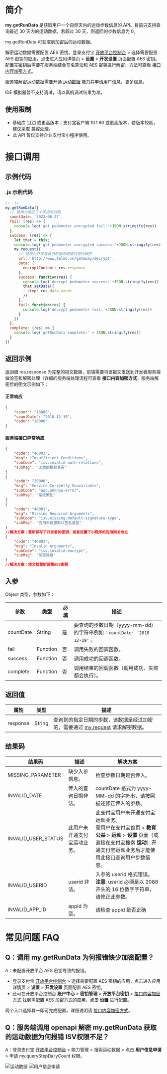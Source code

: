 # 简介
**my.getRunData** 是获取用户一个自然天内的运动步数信息的 API。目前只支持查询最近 30 天内的运动数据，若超过 30 天，则返回的步数信息为 0。

my.getRunData 可获取到加密后的运动数据。

解密运动数据需要配置 AES 密钥。登录支付宝 [开放平台控制台](https://open.alipay.com/dev/workspace) > 选择需要配置 AES 密钥的应用，点击进入应用详情页 > **设置** > **开发设置** 页面配置 AES 密钥。配置完密钥后需要在服务端结合签名算法和 AES 密钥进行解密，方法可查看 [接口内容加密方式](https://opendocs.alipay.com/common/02mse3)。

服务端解密运动数据需要开通 [运动数据](https://opendocs.alipay.com/mini/introduce/rundata) 能力并申请用户信息。更多信息。

IDE 模拟器暂不支持调试，请以真机调试结果为准。

## 使用限制

- 基础库 [1.17.1](https://opendocs.alipay.com/mini/framework/lib) 或更高版本；支付宝客户端 10.1.60 或更高版本，若版本较低，建议采取 [兼容处理](https://opendocs.alipay.com/mini/framework/compatibility)。
- 此 API 暂仅支持企业支付宝小程序使用。

# 接口调用

## 示例代码

### .js 示例代码
```javascript
// .js
my.getRunData({
  // 替换为最近三十天内的日期
  countDate: '2022-06-27',
  fail: (res) => {
    console.log('get pedometer encrypted fail:'+JSON.stringify(res))
  },
  success: (res) => {
    let that = this;
    console.log('get pedometer encrypted success:'+JSON.stringify(res))
    my.request({
      // 替换为开发者自己的服务端接口进行解密
      url: 'http://www.telmo.cn/gateway/decrypt',
      data: {
        encryptContent: res.response
      },
      success: function(res) {
        console.log('decrypt pedometer success:'+JSON.stringify(res))
        that.setData({
          step: res.data.count
        })
      },
      fail: function(res) {
        console.log('decrypt pedometer fail:'+JSON.stringify(res))
      }
    })
  },
  complete: (res) => {
    console.log('getRunData complete:' + JSON.stringify(res))
  }
})
```

## 返回示例

返回值 res.response 为完整的报文数据，前端需要将该报文发送到开发者服务端做验签和解密处理（详细的服务端处理流程可查看 **接口内容加密方式**，服务端解密后的明文示例如下：

#### 正常响应
```json
{
    "count": "16880",
    "countDate": "2018-12-19",
    "code": "10000"
}
```

#### 服务端接口异常响应
```json
{
    "code": "40003",
    "msg": "Insufficient Conditions",
    "subCode": "isv.invalid-auth-relations",
    "subMsg": "无效的授权关系"
}
{
    "code": "20000",
    "msg": "Service Currently Unavailable",
    "subCode": "aop.unknow-error",
    "subMsg": "系统繁忙"
}
{
    "code": "40001",
    "msg": "Missing Required Arguments",
    "subCode": "isv.missing-default-signature-type",
    "subMsg": "应用未设置默认签名类型"
}
//解决方案：重新保存下开发者的密钥，或者设置下小程序的应用网关地址
{
    "code": "40002",
    "msg": "Invalid Arguments",
    "subCode": "isv.invalid-encrypt",
    "subMsg": "加密异常"
}
//解决方案：按文档重新设置AES密钥
```

## 入参

Object 类型，参数如下：

| **参数** | **类型** | **必填** | **描述** |
| --- | --- | --- | --- |
| countDate | String | 是 | 要查询的步数日期（yyyy-mm-dd）的字符串例如：`countDate: '2018-12-19'` 。 |
| fail | Function | 否 | 调用失败的回调函数。 |
| success | Function | 否 | 调用成功的回调函数。 |
| complete | Function | 否 | 调用结束的回调函数（调用成功、失败都会执行）。 |

## 返回值
| **属性** | **类型** | **描述** |
| --- | --- | --- |
| response | String | 查询到的指定日期的步数，该数据是经过加密的，需要通过 [my.request](https://opendocs.alipay.com/mini/api/owycmh) 请求解密数据。 |

## 结果码
| **结果码** | **描述** | **解决方案** |
| --- | --- | --- |
| MISSING_PARAMETER | 缺少入参信息。 | 检查步数日期是否传入。 |
| INVALID_DATE | 传入的查询日期非法。 | countDate 格式为 yyyy-MM-dd 的字符串，请按照描述修正传入的参数。 |
| INVALID_USER_STATUS | 此用户未开通支付宝运动业务。 | 此支付宝用户未开通支付宝运动业务。<br />需用户在支付宝首页 > **教育公益** > **运动** > **设置** 页面（或直接在支付宝搜索 **运动**）开通支付宝运动业务后才能使用此接口查询用户步数信息。 |
| INVALID_USERID | userid 非法。 | 入参的 userid 格式错误。<br />**注意**: userid 必须是以 2088 开头的 16 位数字字符串，请修正此参数。 |
| INVALID_APP_ID | appId 为空。 | 请检查 appid 是否正确 |

# 常见问题 FAQ

## Q：调用 my.getRunData 为何报错缺少加密配置？
A：未配置开放平台 AES 密钥导致的报错。

- 登录支付宝 [开放平台控制台](https://open.alipay.com/dev/workspace) > 选择需要配置 AES 密钥的应用，点击进入应用详情页 > **设置** > **开发设置** 页面配置 AES 密钥。
- 还可在开放平台控制台 **账户中心** > **密钥管理** > **开放平台密钥** > [接口内容加密方式](https://openhome.alipay.com/dev/workspace/key-manage) 找到需配置 AES 加密方式的应用，点击 **设置** 进行配置。

两个入口选择其一即可完成配置，详细说明请 [接口内容加密方式](https://opendocs.alipay.com/common/02mse3)。

## Q：服务端调用 openapi 解密 my.getRunData 获取的运动数据为何报错 ISV权限不足？
A：登录支付宝 [开放平台控制台](https://open.alipay.com/dev/workspace) > 能力管理 > 搜索运动数据 > 点击 **用户信息申请** > 申请 my.queryStepDailyCount 权限。

![运动数据](https://gw.alipayobjects.com/mdn/rms_390dfd/afts/img/A*9BfURadvtPUAAAAAAAAAAAAAARQnAQ)
![用户信息申请](https://gw.alipayobjects.com/mdn/rms_390dfd/afts/img/A*-PA8QLoNqPQAAAAAAAAAAAAAARQnAQ)
